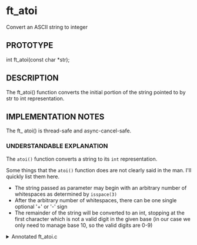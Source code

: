 # ft_atoi

Convert an ASCII string to integer

## PROTOTYPE
int ft_atoi(const char *str);

    
## DESCRIPTION
The ft_atoi() function converts the initial portion of the string pointed to by str to int representation.

## IMPLEMENTATION NOTES
The ft_ atoi()  is thread-safe and async-cancel-safe.

### UNDERSTANDABLE EXPLANATION

The `atoi()` function converts a string to its `int` representation.

Some things that the `atoi()` function does are not clearly said in the man. I'll quickly list them here.

- The string passed as parameter may begin with an arbitrary number of whitespaces as determined by `isspace(3)`
- After the arbitrary number of whitespaces, there can be one single optional '+' or '-' sign
- The remainder of the string will be converted to an int, stopping at the first character which is not a valid digit in the given base (in our case we only need to manage base 10, so the valid digits are 0-9)

<details>
<summary>Annotated ft_atoi.c</summary>

```c
     //the code here
```
[[ft_atoi info]]

</details>